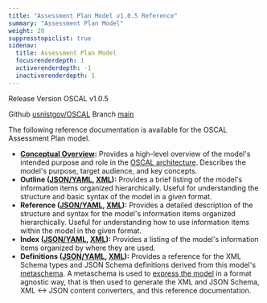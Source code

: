 ```yaml
---
title: "Assessment Plan Model v1.0.5 Reference"
summary: "Assessment Plan Model"
weight: 20
suppresstopiclist: true
sidenav:
  title: Assessment Plan Model
  focusrenderdepth: 1
  activerenderdepth: -1
  inactiverenderdepth: 1
---
```


<p><span class="usa-tag">Release Version</span> OSCAL v1.0.5</p>
<p><span class="usa-tag">Github</span> <a href="https://github.com/usnistgov/OSCAL">usnistgov/OSCAL</a> <span class="usa-tag">Branch</span> <a href="https://github.com/usnistgov/OSCAL/tree/main">main</a></p>

The following reference documentation is available for the OSCAL Assessment Plan model.

- **[Conceptual Overview](/concepts/layer/assessment/assessment-plan/):** Provides a high-level overview of the model's intended purpose and role in the [OSCAL architecture](/concepts/layer/). Describes the model's purpose, target audience, and key concepts.
- **Outline ([JSON/YAML](json-outline/), [XML](xml-outline/)):** Provides a brief listing of the model's information items organized hierarchically. Useful for understanding the structure and basic syntax of the model in a given format.
- **Reference ([JSON/YAML](json-reference/), [XML](xml-reference/)):** Provides a detailed description of the structure and syntax for the model's information items organized hierarchically. Useful for understanding how to use information items within the model in the given format. 
- **Index ([JSON/YAML](json-index/), [XML](xml-index/)):** Provides a listing of the model's information items organized by where they are used.
- **Definitions ([JSON/YAML](json-definitions/), [XML](xml-definitions/)):** Provides a reference for the XML Schema types and JSON Schema definitions derived from this model's [metaschema](https://github.com/usnistgov/OSCAL/blob/main/src/metaschema/oscal_assessment-plan). A metaschema is used to [express the model](/concepts/layer/overview/#modeling-approach) in a format agnostic way, that is then used to generate the XML and JSON Schema, XML <-> JSON content converters, and this reference documentation.
